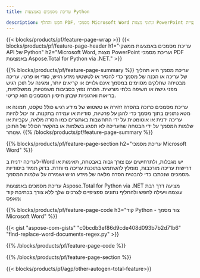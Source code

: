 ```yaml
---
title: עריכת מסמכים באמצעות Python  

description: חפש והחלף PDF, מסמכי Microsoft Word ונתוני מצגות PowerPoint באמצעות אפליקציית Python שלך.
---
```


{{< blocks/products/pf/feature-page-wrap >}}
{{< blocks/products/pf/feature-page-header h1="עריכת מסמכים באמצעות ממשקי API של Python" h2="Microsoft Word, מצגת PowerPoint ועריכת מסמכי PDF באמצעות Aspose.Total for Python via .NET." >}}

{{% blocks/products/pf/feature-page-summary %}}
עריכת מסמך היא תהליך של עריכה או הכנה של מסמך כדי להסיר או לטשטש מידע רגיש, סודי או פרטי.  עריכה מבטיחה שחלקים מסוימים במסמך אינם גלויים או קריאים יותר, ומגינה על תוכן רגיש מפני גישה או חשיפה בלתי מורשית.  הסרה נפוץ בסביבות משפטיות, ממשלתיות, בריאות וארגוניות שבהן חיסיון המסמכים הוא קריטי.<br />

עריכת מסמכים כרוכה בהסרה זהירה או טשטוש של מידע רגיש כולל טקסט, תמונה או מטא נתונים בתוך מסמך כדי להגן על פרטיות, סודיות או עמידה בתקנות.  זה יכול להיות עריכה ידנית או אוטומטית על ידי התחשבות באתגרים כמו הסרה מלאה, עקביות או שלמות המסמך על ידי הבטחה שהעריכה לא תפגע בשלמות או בהקשר הכולל של התוכן שנותר.
{{% /blocks/products/pf/feature-page-summary  %}}

{{% blocks/products/pf/feature-page-section  h2="עריכת מסמכי Microsoft Word" %}}

לעריכה ידנית ב-Word יש מגבלות, ולתרחישים עם צורך גבוה באבטחה, תאימות או דרישות עריכה מורכבות, מומלץ להשתמש בתוכנת עריכה מיוחדת.  בדוק תמיד ביסודיות מסמכים שנכתבו כדי להבטיח הסרה מלאה של מידע רגיש ושמירה על שלמות המסמך. <br />

עריכת מסמכים באמצעות Aspose.Total for Python via .NET מציעה דרך רבת עוצמה ויעילה לחפש ולהחליף נתונים ספציפיים לצרכים שלך ללא צורך בכתיבת קוד מאפס:

{{% blocks/products/pf/feature-page-code h3="קוד Python - צור מסמך Microsoft Word" %}}

{{< gist "aspose-com-gists" "c0bcdb3ef86d9cde408d093b7b2d71b6" "find-replace-word-documents-regex.py" >}}

{{% /blocks/products/pf/feature-page-code  %}}

{{% /blocks/products/pf/feature-page-section %}}

{{< blocks/products/pf/agp/other-autogen-total-feature>}}